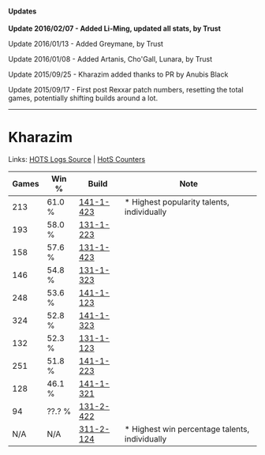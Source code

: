 #### Updates
**Update 2016/02/07 - Added Li-Ming, updated all stats, by Trust**

Update 2016/01/13 - Added Greymane, by Trust

Update 2016/01/08 - Added Artanis, Cho'Gall, Lunara, by Trust

Update 2015/09/25 - Kharazim added thanks to PR by Anubis Black

Update 2015/09/17 - First post Rexxar patch numbers, resetting the total games, potentially shifting builds around a lot.

***

# Kharazim

Links: [HOTS Logs Source](https://www.hotslogs.com/Sitewide/HeroDetails?Hero=Kharazim) | [HotS Counters](http://hotscounters.com/#/hero/Kharazim)

Games  | Win %  | Build     | Note
-----  | -----  | -----     | ----
213    | 61.0 % | [141-1-423](http://www.heroesfire.com/hots/talent-calculator/kharazim#hX_V) | * Highest popularity talents, individually
193    | 58.0 % | [131-1-223](http://www.heroesfire.com/hots/talent-calculator/kharazim#h9Xt) | 
158    | 57.6 % | [131-1-423](http://www.heroesfire.com/hots/talent-calculator/kharazim#h9a_) | 
146    | 54.8 % | [131-1-323](http://www.heroesfire.com/hots/talent-calculator/kharazim#h9ZR) | 
248    | 53.6 % | [141-1-123](http://www.heroesfire.com/hots/talent-calculator/kharazim#hXwp) | 
324    | 52.8 % | [141-1-323](http://www.heroesfire.com/hots/talent-calculator/kharazim#hXzx) | 
132    | 52.3 % | [131-1-123](http://www.heroesfire.com/hots/talent-calculator/kharazim#h9WJ) | 
251    | 51.8 % | [141-1-223](http://www.heroesfire.com/hots/talent-calculator/kharazim#hXyN) | 
128    | 46.1 % | [141-1-321](http://www.heroesfire.com/hots/talent-calculator/kharazim#hXzv) | 
94     | ??.? % | [131-2-422](http://www.heroesfire.com/hots/talent-calculator/kharazim#h9qc) | 
N/A    | N/A    | [311-2-124](http://www.heroesfire.com/hots/talent-calculator/kharazim#o1Cy) | * Highest win percentage talents, individually
